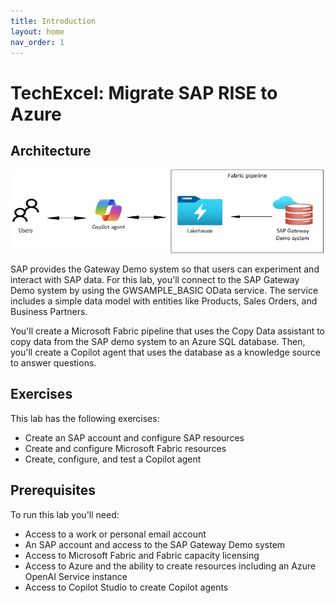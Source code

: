 ```yaml
---
title: Introduction
layout: home
nav_order: 1
---
```


# TechExcel: Migrate SAP RISE to Azure

## Architecture

![vqqvwh7n.jpg](/media/vqqvwh7n.jpg)

SAP provides the Gateway Demo system so that users can experiment and interact with SAP data. For this lab, you'll connect to the SAP Gateway Demo system by using the GWSAMPLE_BASIC OData service. The service includes a simple data model with entities like Products, Sales Orders, and Business Partners. 

You'll create a Microsoft Fabric pipeline that uses the Copy Data assistant to copy data from the SAP demo system to an Azure SQL database. 
Then, you'll create a Copilot agent that uses the database as a knowledge source to answer questions.


## Exercises

This lab has the following exercises:
 - Create an SAP account and configure SAP resources
 - Create and configure Microsoft Fabric resources
 - Create, configure, and test a Copilot agent

## Prerequisites

To run this lab you'll need:

- Access to a work or personal email account 
- An SAP account and access to the SAP Gateway Demo system
- Access to Microsoft Fabric and Fabric capacity licensing
- Access to Azure and the ability to create resources including an Azure OpenAI Service instance
- Access to Copilot Studio to create Copilot agents
